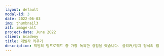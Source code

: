 ```yaml
---
layout: default
modal-id: 3
date: 2022-06-03
img: thumbnail3
alt: image-alt
project-date: June 2022
client: Academy
title: 개발자 키우기
description: 학원의 팀프로젝트 중 가장 독특한 경험을 했습니다. 클리커/방치 형식의 웹 게임을 만드는 것이 목표였으며, react native 와 expo 를 통해 플레이스토어에 출시까지 이뤘습니다. 캐릭터 및 배경 등 게임 소스를 비트맵으로 직접 제작한것이 특별한 경험이었습니다.
---
```

